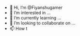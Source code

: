 - 👋 Hi, I’m @Fiyanshugamer
- 👀 I’m interested in ...
- 🌱 I’m currently learning ...
- 💞️ I’m looking to collaborate on ...
- 📫 How t
